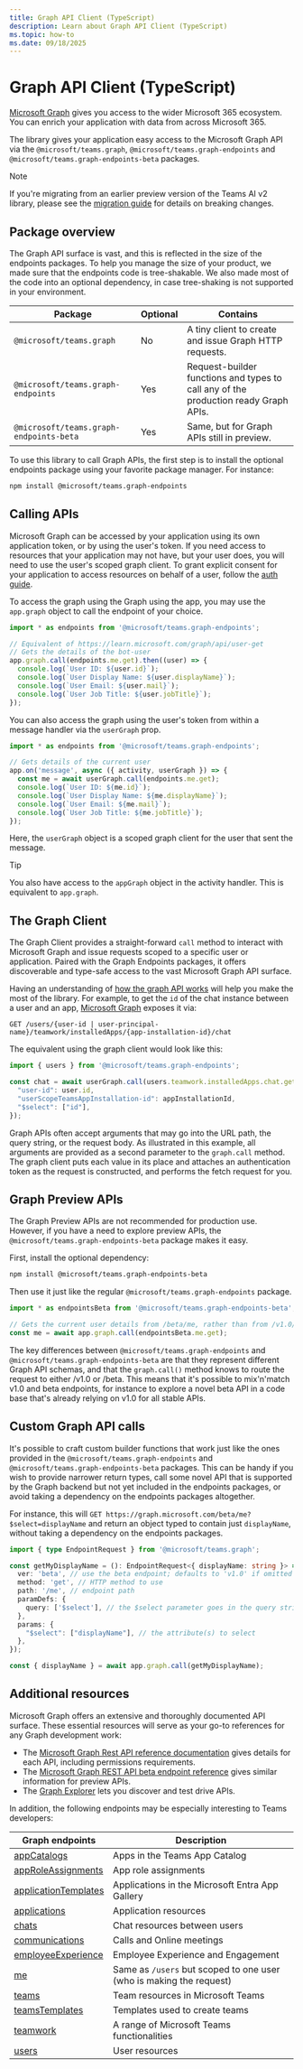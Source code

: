 ```yaml
---
title: Graph API Client (TypeScript)
description: Learn about Graph API Client (TypeScript)
ms.topic: how-to
ms.date: 09/18/2025
---
```


# Graph API Client (TypeScript)

[Microsoft Graph](/graph/overview) gives you access to the wider Microsoft 365 ecosystem. You can enrich your application with data from across Microsoft 365.

The library gives your application easy access to the Microsoft Graph API via the `@microsoft/teams.graph`, `@microsoft/teams.graph-endpoints` and `@microsoft/teams.graph-endpoints-beta` packages.

> [!NOTE]
> If you're migrating from an earlier preview version of the Teams AI v2 library, please see the [migration guide](../migrations/preview/.md) for details on breaking changes.

## Package overview
The Graph API surface is vast, and this is reflected in the size of the endpoints packages. To help you manage the size of your product, we made sure that the endpoints code is tree-shakable. We also made most of the code into an optional dependency, in case tree-shaking is not supported in your environment.

| Package                                 | Optional | Contains |
|-----------------------------------------|----------|-------------|
| `@microsoft/teams.graph`                |       No | A tiny client to create and issue Graph HTTP requests. |
| `@microsoft/teams.graph-endpoints`      |      Yes | Request-builder functions and types to call any of the production ready Graph APIs. |
| `@microsoft/teams.graph-endpoints-beta` |      Yes | Same, but for Graph APIs still in preview. |

To use this library to call Graph APIs, the first step is to install the optional endpoints package using your favorite package manager. For instance:

```sh
npm install @microsoft/teams.graph-endpoints
```

## Calling APIs

Microsoft Graph can be accessed by your application using its own application token, or by using the user's token. If you need access to resources that your application may not have, but your user does, you will need to use the user's scoped graph client. To grant explicit consent for your application to access resources on behalf of a user, follow the [auth guide](../in-depth-guides/user-authentication/overview.md).

To access the graph using the Graph using the app, you may use the `app.graph` object to call the endpoint of your choice. 

```typescript
import * as endpoints from '@microsoft/teams.graph-endpoints';

// Equivalent of https://learn.microsoft.com/graph/api/user-get
// Gets the details of the bot-user
app.graph.call(endpoints.me.get).then((user) => {
  console.log(`User ID: ${user.id}`);
  console.log(`User Display Name: ${user.displayName}`);
  console.log(`User Email: ${user.mail}`);
  console.log(`User Job Title: ${user.jobTitle}`);
});
```

You can also access the graph using the user's token from within a message handler via the `userGraph` prop.

```typescript
import * as endpoints from '@microsoft/teams.graph-endpoints';

// Gets details of the current user
app.on('message', async ({ activity, userGraph }) => {
  const me = await userGraph.call(endpoints.me.get);
  console.log(`User ID: ${me.id}`);
  console.log(`User Display Name: ${me.displayName}`);
  console.log(`User Email: ${me.mail}`);
  console.log(`User Job Title: ${me.jobTitle}`);
});
```

Here, the `userGraph` object is a scoped graph client for the user that sent the message.

> [!TIP]
> You also have access to the `appGraph` object in the activity handler. This is equivalent to `app.graph`.

## The Graph Client

The Graph Client provides a straight-forward `call` method to interact with Microsoft Graph and issue requests scoped to a specific user or application. Paired with the Graph Endpoints packages, it offers discoverable and type-safe access to the vast Microsoft Graph API surface.

Having an understanding of [how the graph API works](/graph/use-the-api) will help you make the most of the library. For example, to get the `id` of the chat instance between a user and an app, [Microsoft Graph](/graph/api/userscopeteamsappinstallation-get-chat&tabs=http) exposes it via:

```
GET /users/{user-id | user-principal-name}/teamwork/installedApps/{app-installation-id}/chat
```

The equivalent using the graph client would look like this:

```ts
import { users } from '@microsoft/teams.graph-endpoints';

const chat = await userGraph.call(users.teamwork.installedApps.chat.get, {
  "user-id": user.id,
  "userScopeTeamsAppInstallation-id": appInstallationId,
  "$select": ["id"],
});
```
Graph APIs often accept arguments that may go into the URL path, the query string, or the request body. As illustrated in this example, all arguments are provided as a second parameter to the `graph.call` method. The graph client puts each value in its place and attaches an authentication token as the request is constructed, and performs the fetch request for you.

## Graph Preview APIs
The Graph Preview APIs are not recommended for production use. However, if you have a need to explore preview APIs, the `@microsoft/teams.graph-endpoints-beta` package makes it easy. 

First, install the optional dependency:

```sh
npm install @microsoft/teams.graph-endpoints-beta
```

Then use it just like the regular `@microsoft/teams.graph-endpoints` package.
```ts
import * as endpointsBeta from '@microsoft/teams.graph-endpoints-beta';

// Gets the current user details from /beta/me, rather than from /v1.0/me.
const me = await app.graph.call(endpointsBeta.me.get);
```

The key differences between `@microsoft/teams.graph-endpoints` and `@microsoft/teams.graph-endpoints-beta` are that they represent different Graph API schemas, and that the `graph.call()` method knows to route the request to either /v1.0 or /beta. This means that it's possible to mix'n'match v1.0 and beta endpoints, for instance to explore a novel beta API in a code base that's already relying on v1.0 for all stable APIs.

## Custom Graph API calls
It's possible to craft custom builder functions that work just like the ones provided in the `@microsoft/teams.graph-endpoints` and `@microsoft/teams.graph-endpoints-beta` packages. This can be handy if you wish to provide narrower return types, call some novel API that is supported by the Graph backend but not yet included in the endpoints packages, or avoid taking a dependency on the endpoints packages altogether. 

For instance, this will `GET https://graph.microsoft.com/beta/me?$select=displayName` and return an object typed to contain just `displayName`, without taking a dependency on the endpoints packages.

```ts
import { type EndpointRequest } from '@microsoft/teams.graph';

const getMyDisplayName = (): EndpointRequest<{ displayName: string }> => ({
  ver: 'beta', // use the beta endpoint; defaults to 'v1.0' if omitted
  method: 'get', // HTTP method to use
  path: '/me', // endpoint path
  paramDefs: { 
    query: ['$select'], // the $select parameter goes in the query string
  },
  params: {
    "$select": ["displayName"], // the attribute(s) to select
  },
});

const { displayName } = await app.graph.call(getMyDisplayName);
```



## Additional resources
Microsoft Graph offers an extensive and thoroughly documented API surface. These essential resources will serve as your go-to references for any Graph development work:
 - The [Microsoft Graph Rest API reference documentation](/graph/api/overview) gives details for each API, including permissions requirements.
 - The [Microsoft Graph REST API beta endpoint reference](/graph/api/overview?view=graph-rest-beta) gives similar information for preview APIs.
 - The [Graph Explorer](https://developer.microsoft.com/graph/graph-explorer) lets you discover and test drive APIs.

In addition, the following endpoints may be especially interesting to Teams developers:

| Graph endpoints | Description |
|-----------------|-------------|
| [appCatalogs](/graph/api/appcatalogs-list-teamsapps) | Apps in the Teams App Catalog |
| [appRoleAssignments](/graph/api/serviceprincipal-list-approleassignments) | App role assignments |
| [applicationTemplates](/graph/api/resources/applicationtemplate) | Applications in the Microsoft Entra App Gallery |
| [applications](/graph/api/resources/application) | Application resources |
| [chats](/graph/api/chat-list&tabs=http) | Chat resources between users |
| [communications](/graph/api/application-post-calls) | Calls and Online meetings |
| [employeeExperience](/graph/api/resources/engagement-api-overview) | Employee Experience and Engagement |
| [me](/graph/api/user-get&tabs=http) | Same as `/users` but scoped to one user (who is making the request) |
| [teams](/graph/api/resources/team) | Team resources in Microsoft Teams |
| [teamsTemplates](/microsoftteams/get-started-with-teams-templates) | Templates used to create teams |
| [teamwork](/graph/api/resources/teamwork) | A range of Microsoft Teams functionalities |
| [users](/graph/api/resources/users) | User resources |
